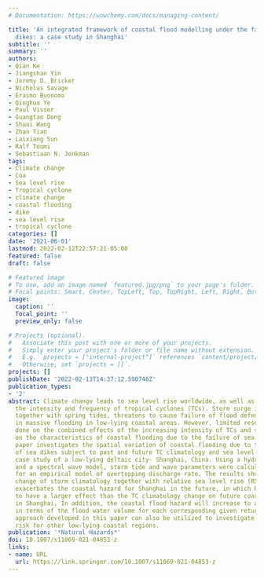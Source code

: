 ```yaml
---
# Documentation: https://wowchemy.com/docs/managing-content/

title: 'An integrated framework of coastal flood modelling under the failures of sea
  dikes: a case study in Shanghai'
subtitle: ''
summary: ''
authors:
- Qian Ke
- Jiangshan Yin
- Jeremy D. Bricker
- Nicholas Savage
- Erasmo Buonomo
- Qinghua Ye
- Paul Visser
- Guangtao Dong
- Shuai Wang
- Zhan Tian
- Laixiang Sun
- Ralf Toumi
- Sebastiaan N. Jonkman
tags:
- Climate change
- Coa
- Sea level rise
- Tropical cyclone
- climate change
- coastal flooding
- dike
- sea level rise
- tropical cyclone
categories: []
date: '2021-06-01'
lastmod: 2022-02-12T22:57:21-05:00
featured: false
draft: false

# Featured image
# To use, add an image named `featured.jpg/png` to your page's folder.
# Focal points: Smart, Center, TopLeft, Top, TopRight, Left, Right, BottomLeft, Bottom, BottomRight.
image:
  caption: ''
  focal_point: ''
  preview_only: false

# Projects (optional).
#   Associate this post with one or more of your projects.
#   Simply enter your project's folder or file name without extension.
#   E.g. `projects = ["internal-project"]` references `content/project/deep-learning/index.md`.
#   Otherwise, set `projects = []`.
projects: []
publishDate: '2022-02-13T14:37:12.590746Z'
publication_types:
- '2'
abstract: Climate change leads to sea level rise worldwide, as well as increases in
  the intensity and frequency of tropical cyclones (TCs). Storm surge induced by TC's,
  together with spring tides, threatens to cause failure of flood defenses, resulting
  in massive flooding in low-lying coastal areas. However, limited research has been
  done on the combined effects of the increasing intensity of TCs and sea level rise
  on the characteristics of coastal flooding due to the failure of sea dikes. This
  paper investigates the spatial variation of coastal flooding due to the failure
  of sea dikes subject to past and future TC climatology and sea level rise, via a
  case study of a low-lying deltaic city- Shanghai, China. Using a hydrodynamic model
  and a spectral wave model, storm tide and wave parameters were calculated as input
  for an empirical model of overtopping discharge rate. The results show that the
  change of storm climatology together with relative sea level rise (RSLR) largely
  exacerbates the coastal hazard for Shanghai in the future, in which RSLR is likely
  to have a larger effect than the TC climatology change on future coastal flooding
  in Shanghai. In addition, the coastal flood hazard will increase to a large extent
  in terms of the flood water volume for each corresponding given return period. The
  approach developed in this paper can also be utilized to investigate future flood
  risk for other low-lying coastal regions.
publication: '*Natural Hazards*'
doi: 10.1007/s11069-021-04853-z
links:
- name: URL
  url: https://link.springer.com/10.1007/s11069-021-04853-z
---
```


